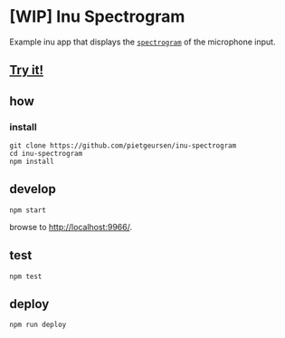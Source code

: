 # [WIP] Inu Spectrogram 

Example inu app that displays the [`spectrogram`](https://en.wikipedia.org/wiki/Spectrogram) of the microphone input.

## [Try it!](https://pietgeursen.github.io/inu-spectrogram/)

## how

### install

```
git clone https://github.com/pietgeursen/inu-spectrogram
cd inu-spectrogram
npm install
```

## develop

```
npm start
```

browse to <http://localhost:9966/>.

## test

```
npm test
```

## deploy

```
npm run deploy
```

